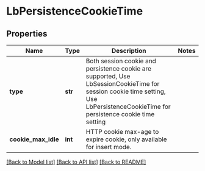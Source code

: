 # LbPersistenceCookieTime

## Properties
Name | Type | Description | Notes
------------ | ------------- | ------------- | -------------
**type** | **str** | Both session cookie and persistence cookie are supported, Use LbSessionCookieTime for session cookie time setting, Use LbPersistenceCookieTime for persistence cookie time setting  | 
**cookie_max_idle** | **int** | HTTP cookie max-age to expire cookie, only available for insert mode.  | 

[[Back to Model list]](../README.md#documentation-for-models) [[Back to API list]](../README.md#documentation-for-api-endpoints) [[Back to README]](../README.md)

